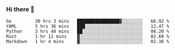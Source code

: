 ### Hi there 👋

<!--
**yeya24/yeya24** is a ✨ _special_ ✨ repository because its `README.md` (this file) appears on your GitHub profile.

Here are some ideas to get you started:

- 🔭 I’m currently working on ...
- 🌱 I’m currently learning ...
- 👯 I’m looking to collaborate on ...
- 🤔 I’m looking for help with ...
- 💬 Ask me about ...
- 📫 How to reach me: ...
- 😄 Pronouns: ...
- ⚡ Fun fact: ...
-->

<!--START_SECTION:waka-->
```text
Go         30 hrs 3 mins   ████████████████▓░░░░░░░░   66.92 % 
YAML       5 hrs 36 mins   ███░░░░░░░░░░░░░░░░░░░░░░   12.47 % 
Python     3 hrs 40 mins   ██░░░░░░░░░░░░░░░░░░░░░░░   08.20 % 
Rust       1 hr 12 mins    ▓░░░░░░░░░░░░░░░░░░░░░░░░   02.69 % 
Markdown   1 hr 4 mins     ▓░░░░░░░░░░░░░░░░░░░░░░░░   02.38 % 
```
<!--END_SECTION:waka-->
